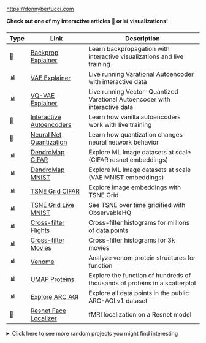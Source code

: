 https://donnybertucci.com

**Check out one of my interactive articles :memo: or :bar_chart: visualizations!**

| Type  | Link | Description |
|---|---|--|
| :memo: | [Backprop Explainer](https://xnought.github.io/backprop-explainer/)  | Learn backpropagation with interactive visualizations and live training|
|:bar_chart:| [VAE Explainer](https://xnought.github.io/vae-explainer/)| Live running Varational Autoencoder with interactive data|
|:bar_chart:| [VQ-VAE Explainer](https://xnought.github.io/vq-vae-explainer/)| Live running Vector-Quantized Varational Autoencoder with interactive data|
|:memo:| [Interactive Autoencoders](https://introduction-to-autoencoders.vercel.app/)| Learn how vanilla autoencoders work with live training|
|:memo:| [Neural Net Quantization](https://xnought.github.io/neural-net-compression-vis/quant)| Learn how quantization changes neural network behavior|
|:bar_chart:| [DendroMap CIFAR](https://div-lab.github.io/dendromap/)| Explore ML Image datasets at scale (CIFAR resnet embeddings)|
|:bar_chart:| [DendroMap MNIST](https://div-lab.github.io/dendromap/?mnist)| Explore ML Image datasets at scale (VAE MNIST embeddings)|
|:bar_chart:| [TSNE Grid CIFAR](https://tsne-grid-js.vercel.app/)| Explore image embeddings with TSNE Grid|
|:bar_chart:| [TSNE Grid Live MNIST](https://observablehq.com/@xnought/t-sne-grid-live)| See TSNE over time gridified with ObservableHQ|
|:bar_chart:| [Cross-filter Flights](https://dig.cmu.edu/falcon-vis/crossfilter-duckdb/)| Cross-filter histograms for millions of data points|
|:bar_chart:| [Cross-filter Movies](https://dig.cmu.edu/falcon-vis/movies-arrow/)| Cross-filter histograms for 3k movies|
|:bar_chart:| [Venome](https://venome.cqls.oregonstate.edu/proteins)| Analyze venom protein structures for function|
|:bar_chart:| [UMAP Proteins](https://atlas.nomic.ai/data/donnybertucci/swissprot-proteinclip/map)| Explore the function of hundreds of thousands of proteins in a scatterplot|
|:bar_chart:| [Explore ARC AGI](https://xnought.github.io/explore-arcagi/)| Explore all data points in the public ARC-AGI v1 dataset|
|:memo:| [Resnet Face Localizer](https://www.donnybertucci.com/project/deeplocalizer#blog)| fMRI localization on a Resnet model |

<details>
  <summary>Click here to see more random projects you might find interesting</summary>
  
- https://github.com/xnought/biogen (GPT-like model implemented from scratch for generating paper titles from bioRxiv)
- https://github.com/xnought/deeplocalizer (Find function specific activations in torch models w/ fMRI-like localization)
- https://github.com/xnought/tensorscript (Tensor Libary entirely on WebGPU + autograd) 
- https://github.com/xnought/webgpu-compute (WebGPU JS Library to easily run compute shader/kernels)
- https://github.com/cmudig/falcon-vis/ (Cross-filter billions of data points with no delay in JS)
- https://github.com/xnought/rand-eca (Random Number Generator with Elementary Cellular Automata in Matlab)
- https://github.com/xnought/grid-assign (Linear Assignment problem high-level JS API)
- https://github.com/xnought/numerical-linear-algebra (Various Matrix Decompositions and Algorithms in Matlab)
- https://github.com/xnought/dbash (simple linux shell from scratch in C)
- https://github.com/xnought/js-grad (Backwards Autodiff library in JS)
- https://github.com/xnought/learn-circuits (Verilog circuits for add, multiply, ...)
- https://github.com/xnought/string-add (Symbolic digit addition in Zig)
- https://github.com/xnought/protein-scatter (LLM trained on Foldseek 3Di and projected to 2D with UMAP in PyTorch)
- https://github.com/xnought/protein-zip (Huffman Coding on PDB file in Python)
- https://github.com/xnought/fastpandas (Python API that compiles and executes DuckDB SQL lazily) 
- https://github.com/xnought/bitstore (Store bitmasks efficiently in JS)
- https://github.com/xnought/autoprompt (Improve your prompt using known effective prompts for LLMs)
- https://github.com/xnought/hyperloglog (Hyperloglog algorithm from scratch in Python)
- https://github.com/xnought/error-graph (Visualize where your ML model misbehaves with a graph)
- https://github.com/xnought/ClipQuery (Use natural language to query images in SQL)
- https://github.com/xnought/evolutionarily-stable-strategies (Game theoretic strategies head-to-head in Python)
- https://github.com/xnought/integral-rust (Simple analytical integration in Rust)
- https://github.com/xnought/matmul.c (Matrix multiply using OpenMP and SIMD)
  
</details>

